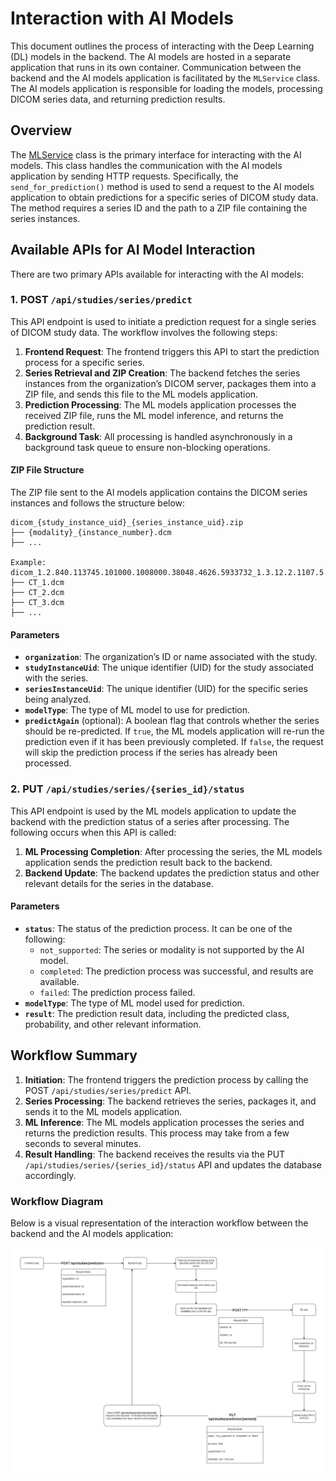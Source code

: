 # Interaction with AI Models

This document outlines the process of interacting with the Deep Learning (DL) models in the backend. The AI models are hosted in a separate application that runs in its own container. Communication between the backend and the AI models application is facilitated by the `MLService` class. The AI models application is responsible for loading the models, processing DICOM series data, and returning prediction results.

## Overview

The [MLService](../src/application/services/ml_service.py) class is the primary interface for interacting with the AI models. This class handles the communication with the AI models application by sending HTTP requests. Specifically, the `send_for_prediction()` method is used to send a request to the AI models application to obtain predictions for a specific series of DICOM study data. The method requires a series ID and the path to a ZIP file containing the series instances.

## Available APIs for AI Model Interaction

There are two primary APIs available for interacting with the AI models:

### 1. POST `/api/studies/series/predict`

This API endpoint is used to initiate a prediction request for a single series of DICOM study data. The workflow involves the following steps:

1. **Frontend Request**: The frontend triggers this API to start the prediction process for a specific series.
2. **Series Retrieval and ZIP Creation**: The backend fetches the series instances from the organization’s DICOM server, packages them into a ZIP file, and sends this file to the ML models application.
3. **Prediction Processing**: The ML models application processes the received ZIP file, runs the ML model inference, and returns the prediction result.
4. **Background Task**: All processing is handled asynchronously in a background task queue to ensure non-blocking operations.

#### ZIP File Structure

The ZIP file sent to the AI models application contains the DICOM series instances and follows the structure below:

```text
dicom_{study_instance_uid}_{series_instance_uid}.zip
├── {modality}_{instance_number}.dcm
├── ...

Example:
dicom_1.2.840.113745.101000.1008000.38048.4626.5933732_1.3.12.2.1107.5.1.4.36085.2.0.3752006615092156.zip
├── CT_1.dcm
├── CT_2.dcm
├── CT_3.dcm
├── ...
```

#### Parameters

- **`organization`**: The organization’s ID or name associated with the study.
- **`studyInstanceUid`**: The unique identifier (UID) for the study associated with the series.
- **`seriesInstanceUid`**: The unique identifier (UID) for the specific series being analyzed.
- **`modelType`**: The type of ML model to use for prediction. 
- **`predictAgain`** (optional): A boolean flag that controls whether the series should be re-predicted. If `true`, the ML models application will re-run the prediction even if it has been previously completed. If `false`, the request will skip the prediction process if the series has already been processed.

### 2. PUT `/api/studies/series/{series_id}/status`

This API endpoint is used by the ML models application to update the backend with the prediction status of a series after processing. The following occurs when this API is called:

1. **ML Processing Completion**: After processing the series, the ML models application sends the prediction result back to the backend.
2. **Backend Update**: The backend updates the prediction status and other relevant details for the series in the database.

#### Parameters

- **`status`**: The status of the prediction process. It can be one of the following:
  - `not_supported`: The series or modality is not supported by the AI model.
  - `completed`: The prediction process was successful, and results are available.
  - `failed`: The prediction process failed.
- **`modelType`**: The type of ML model used for prediction.
- **`result`**: The prediction result data, including the predicted class, probability, and other relevant information.

## Workflow Summary

1. **Initiation**: The frontend triggers the prediction process by calling the POST `/api/studies/series/predict` API.
2. **Series Processing**: The backend retrieves the series, packages it, and sends it to the ML models application.
3. **ML Inference**: The ML models application processes the series and returns the prediction results. This process may take from a few seconds to several minutes.
4. **Result Handling**: The backend receives the results via the PUT `/api/studies/series/{series_id}/status` API and updates the database accordingly.

### Workflow Diagram

Below is a visual representation of the interaction workflow between the backend and the AI models application:

![AI Interaction Workflow](./ai-workflow.jpg)
